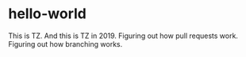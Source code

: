 # hello-world

This is TZ. And this is TZ in 2019. Figuring out how pull requests work. Figuring out how branching works.
